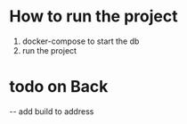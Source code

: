 # How to run the project
1. docker-compose to start the db
2. run the project


# todo on Back

-- add build to address